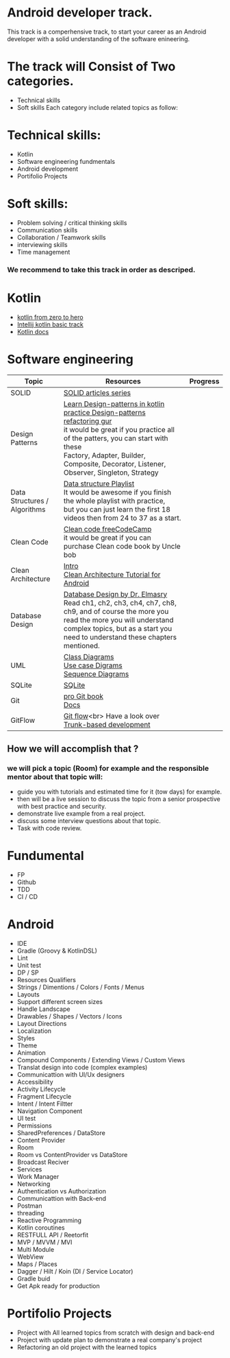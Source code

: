 # Android developer track.
This track is a comperhensive track, to start your career as an Android developer with a solid understanding of the software enineering.

# The track will Consist of Two categories.
- Technical skills   
- Soft skills
Each category include related topics as follow:

# Technical skills:
- Kotlin
- Software engineering fundmentals
- Android development
- Portifolio Projects

# Soft skills:
- Problem solving / critical thinking skills
- Communication skills
- Collaboration / Teamwork skills
- interviewing skills
- Time management

### We recommend to take this track in order as descriped.

# Kotlin
- [kotlin from zero to hero](https://www.youtube.com/watch?v=F9UC9DY-vIU)
- [Intellij kotlin basic track](https://hyperskill.org/tracks/18)
- [Kotlin docs](https://kotlinlang.org/docs/home.html)

# Software engineering
|Topic| Resources|Progress|
|---|---|---|
|SOLID| [SOLID articles series](https://ashraf-mohamed.hashnode.dev/series/solid-principles)|
|Design Patterns|[Learn Design-patterns in kotlin](https://www.geeksforgeeks.org/design-patterns-in-android-with-kotlin/)<br>[practice Design-patterns](https://github.com/dbacinski/Design-Patterns-In-Kotlin) <br>[refactoring gur](https://refactoring.guru/)<br>it would be great if you practice all of the patters, you can start with these <br> Factory, Adapter, Builder, Composite, Decorator, Listener, Observer, Singleton, Strategy|
|Data Structures / Algorithms   |[Data structure Playlist](https://www.youtube.com/playlist?list=PLDV1Zeh2NRsB6SWUrDFW2RmDotAfPbeHu)<br>It would be awesome if you finish the whole playlist with practice, <br>but you can just learn the first 18 videos then from 24 to 37 as a start.|
|Clean Code|[Clean code freeCodeCamp](https://www.freecodecamp.org/news/clean-coding-for-beginners/)<br>it would be great if you can purchase Clean code book by Uncle bob|
|Clean Architecture|[Intro](https://www.freecodecamp.org/news/a-quick-introduction-to-clean-architecture-990c014448d2/)<br> [Clean Architecture Tutorial for Android](https://www.raywenderlich.com/3595916-clean-architecture-tutorial-for-android-getting-started#toc-anchor-026)|
|Database Design| [Database Design by Dr. Elmasry](https://docs.ccsu.edu/curriculumsheets/ChadTest.pdf)<br> Read ch1, ch2, ch3, ch4, ch7, ch8, ch9, and of course the more you read the more you will understand complex topics, but as a start you need to understand these chapters mentioned.|
|UML| [Class Diagrams](https://sparxsystems.com/resources/tutorials/uml2/class-diagram.html)<br>[Use case Digrams](https://sparxsystems.com/resources/tutorials/uml2/use-case-diagram.html)<br>[Sequence Diagrams](https://sparxsystems.com/resources/tutorials/uml2/sequence-diagram.html)<br>|
|SQLite| [SQLite](https://www.sqlitetutorial.net/)|
|Git|[pro Git book](https://git-scm.com/book/en/v2)<br> [Docs](https://git-scm.com/)|
|GitFlow| [Git flow](https://www.atlassian.com/git/tutorials/comparing-workflows/gitflow-workflow#:~:text=Gitflow%20is%20a%20legacy%20Git,software%20development%20and%20DevOps%20practices.)<br> Have a look over [Trunk-based development](https://www.atlassian.com/continuous-delivery/continuous-integration/trunk-based-development)|

## How we will accomplish that ?

### we will pick a topic (Room) for example and the responsible mentor about that topic will:
- guide you with tutorials and  estimated time for it (tow days) for example.
- then will be a live session to discuss the topic from a senior prospective with best practice and security.
- demonstrate live example from a real project.
- discuss some interview questions about that topic.
- Task with code review.


# Fundumental

- FP
- Github
- TDD
- CI / CD

# Android

- IDE
- Gradle (Groovy & KotlinDSL)
- Lint
- Unit test
- DP / SP
- Resources Qualifiers
- Strings / Dimentions / Colors / Fonts / Menus
- Layouts
- Support different screen sizes
- Handle Landscape
- Drawables / Shapes / Vectors / Icons
- Layout Directions
- Localization
- Styles
- Theme
- Animation
- Compound Components / Extending Views / Custom Views
- Translat design into code (complex examples)
- Communicattion with UI/Ux designers
- Accessibility
- Activity Lifecycle
- Fragment Lifecycle
- Intent / Intent Filtter
- Navigation Component
- UI test
- Permissions
- SharedPreferences / DataStore
- Content Provider
- Room
- Room vs ContentProvider vs DataStore
- Broadcast Reciver
- Services
- Work Manager
- Networking
- Authentication vs Authorization
- Communicattion with Back-end
- Postman
- threading
- Reactive Programming
- Kotlin coroutines
- RESTFULL API / Reetorfit
- MVP / MVVM / MVI
- Multi Module
- WebView
-  Maps / Places
- Dagger / Hilt / Koin (DI / Service Locator)
- Gradle buid
- Get Apk ready for production

# Portifolio Projects

- Project with All learned topics from scratch with design and back-end
- Project with update plan to demonstrate a real company's project
- Refactoring an old project with the learned topics
